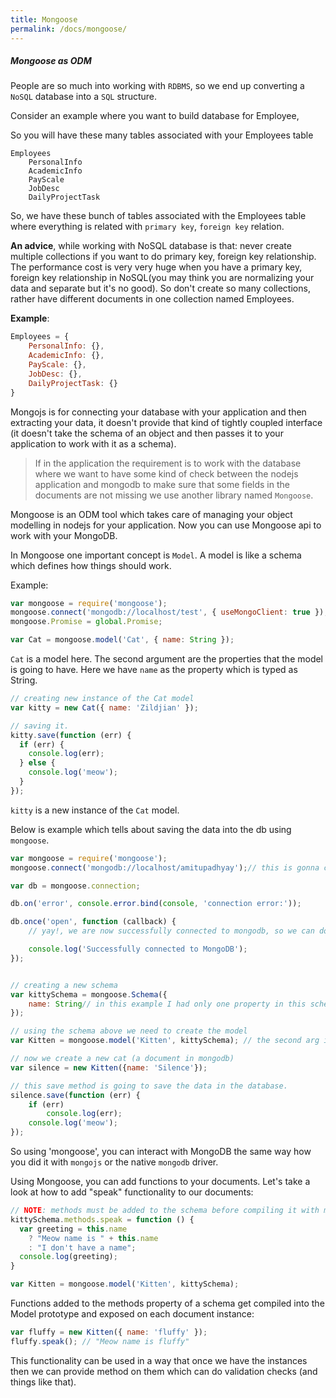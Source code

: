 ```yaml
---
title: Mongoose
permalink: /docs/mongoose/
---
```


<div class="note">
  <h5>Mongoose as ODM</h5>
</div>


People are so much into working with `RDBMS`, so we end up converting a `NoSQL` database into a `SQL` structure.

Consider an example where you want to build database for Employee,

So you will have these many tables associated with your Employees table
```
Employees
    PersonalInfo
    AcademicInfo
    PayScale
    JobDesc
    DailyProjectTask
```

So, we have these bunch of tables associated with the Employees table where everything is related with `primary key`, `foreign key` relation.

**An advice**, while working with NoSQL database is that: never create multiple collections if you want to do primary key, foreign key relationship. The performance cost is very very huge when you have a primary key, foreign key relationship in NoSQL(you may think you are normalizing your data and separate but it's no good). So don't create so many collections, rather have different documents in one collection named Employees.

**Example**:

```js
Employees = {
    PersonalInfo: {},
    AcademicInfo: {},
    PayScale: {},
    JobDesc: {},
    DailyProjectTask: {}
}
```

Mongojs is for connecting your database with your application and then extracting your data, it doesn't provide that kind of tightly coupled interface (it doesn't take the schema of an object and then passes it to your application to work with it as a schema).

> If in the application the requirement is to work with the database where we want to have some kind of check between the nodejs application and mongodb to make sure that some fields in the documents are not missing we use another library named `Mongoose`.

Mongoose is an ODM tool which takes care of managing your object modelling in nodejs for your application. Now you can use Mongoose api to work with your MongoDB.

In Mongoose one important concept is `Model`. A model is like a schema which defines how things should work.

Example:

```js
var mongoose = require('mongoose');
mongoose.connect('mongodb://localhost/test', { useMongoClient: true });
mongoose.Promise = global.Promise;

var Cat = mongoose.model('Cat', { name: String });
```

`Cat` is a model here. The second argument are the properties that the model is going to have. Here we have `name` as the property which is typed as String.

```js
// creating new instance of the Cat model
var kitty = new Cat({ name: 'Zildjian' });

// saving it.
kitty.save(function (err) {
  if (err) {
    console.log(err);
  } else {
    console.log('meow');
  }
});
```

`kitty` is a new instance of the `Cat` model.

Below is example which tells about saving the data into the db using `mongoose`.

```js
var mongoose = require('mongoose');
mongoose.connect('mongodb://localhost/amitupadhyay');// this is gonna connect to given instance of mongodb

var db = mongoose.connection;

db.on('error', console.error.bind(console, 'connection error:'));

db.once('open', function (callback) {
    // yay!, we are now successfully connected to mongodb, so we can do all the initialization stuffs here.

    console.log('Successfully connected to MongoDB');
});


// creating a new schema
var kittySchema = mongoose.Schema({
    name: String// in this example I had only one property in this schema but we can have more for some other examples.
});

// using the schema above we need to create the model
var Kitten = mongoose.model('Kitten', kittySchema); // the second arg is the schema name.

// now we create a new cat (a document in mongodb)
var silence = new Kitten({name: 'Silence'});

// this save method is going to save the data in the database.
silence.save(function (err) {
    if (err)
        console.log(err);
    console.log('meow');
});
```

So using 'mongoose', you can interact with MongoDB the same way how you did it with `mongojs` or the native `mongodb` driver.

Using Mongoose, you can add functions to your documents. Let's take a look at how to add "speak" functionality to our documents:

```js
// NOTE: methods must be added to the schema before compiling it with mongoose.model()
kittySchema.methods.speak = function () {
  var greeting = this.name
    ? "Meow name is " + this.name
    : "I don't have a name";
  console.log(greeting);
}

var Kitten = mongoose.model('Kitten', kittySchema);
```
Functions added to the methods property of a schema get compiled into the Model prototype and exposed on each document instance:
```js
var fluffy = new Kitten({ name: 'fluffy' });
fluffy.speak(); // "Meow name is fluffy"
```

This functionality can be used in a way that once we have the instances then we can provide method on them which can do validation checks (and things like that).
